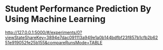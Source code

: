# Student Performance Prediction By Using Machine Learning

http://127.0.0.1:5000/#/experiments/0?viewStateShareKey=3894e7dac091113a949e1a0b144bdfbf23f857b1cfb2b6251e919052fe25b155&compareRunsMode=TABLE

